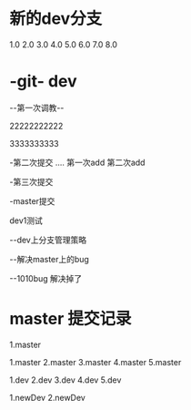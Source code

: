 
# 新的dev分支
1.0
2.0
3.0
4.0
5.0
6.0
7.0
8.0

# -git- dev

--第一次调教--


22222222222


3333333333

-第二次提交
.... 第一次add  第二次add

-第三次提交




-master提交

dev1测试


--dev上分支管理策略


--解决master上的bug


--1010bug 解决掉了



# master 提交记录
1.master





1.master
2.master
3.master
4.master
5.master

1.dev
2.dev
3.dev
4.dev
5.dev

1.newDev
2.newDev
